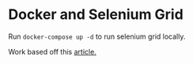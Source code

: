 # Docker and Selenium Grid

Run `docker-compose up -d` to run selenium grid locally.

Work based off this [article.](https://examples.javacodegeeks.com/enterprise-java/selenium/selenium-docker-example/)
